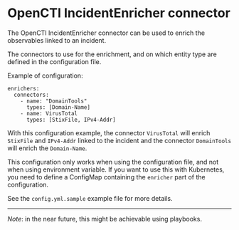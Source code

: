 # OpenCTI IncidentEnricher connector

The OpenCTI IncidentEnricher connector can be used to enrich the observables linked to an incident.

The connectors to use for the enrichment, and on which entity type are defined in the configuration file.

Example of configuration:

```
enrichers:
  connectors:
    - name: "DomainTools"
      types: [Domain-Name]
    - name: VirusTotal
      types: [StixFile, IPv4-Addr]
```

With this configuration example, the connector `VirusTotal` will enrich `StixFile` and `IPv4-Addr` linked to the incident and the connector `DomainTools` will enrich the `Domain-Name`.

This configuration only works when using the configuration file, and not when using environment variable. If you want to use this with Kubernetes, you need to define a ConfigMap containing the `enricher` part of the configuration.

See the `config.yml.sample` example file for more details.

---

*Note*: in the near future, this might be achievable using playbooks.
